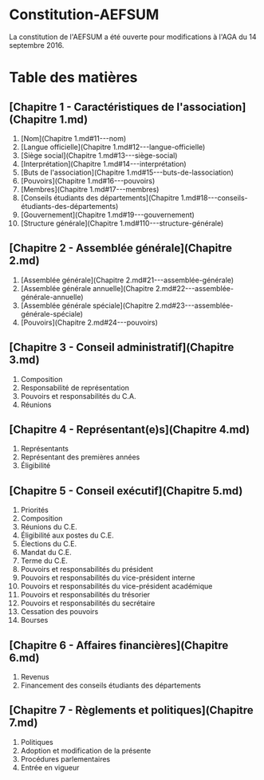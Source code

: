 # Constitution-AEFSUM
La constitution de l'AEFSUM a été ouverte pour modifications à l'AGA du 14 septembre 2016.

# Table des matières

## [Chapitre 1 - Caractéristiques de l'association](Chapitre 1.md)

  1.  [Nom](Chapitre 1.md#11---nom)
  2.  [Langue officielle](Chapitre 1.md#12---langue-officielle)
  3.  [Siège social](Chapitre 1.md#13---siège-social)
  4.  [Interprétation](Chapitre 1.md#14---interprétation)
  5.  [Buts de l'association](Chapitre 1.md#15---buts-de-lassociation)
  6.  [Pouvoirs](Chapitre 1.md#16---pouvoirs)
  7.  [Membres](Chapitre 1.md#17---membres)
  8.  [Conseils étudiants des départements](Chapitre 1.md#18---conseils-étudiants-des-départements)
  9.  [Gouvernement](Chapitre 1.md#19---gouvernement)
  10. [Structure générale](Chapitre 1.md#110---structure-générale)

## [Chapitre 2 - Assemblée générale](Chapitre 2.md)

  1.  [Assemblée générale](Chapitre 2.md#21---assemblée-générale)
  2.  [Assemblée générale annuelle](Chapitre 2.md#22---assemblée-générale-annuelle)
  3.  [Assemblée générale spéciale](Chapitre 2.md#23---assemblée-générale-spéciale)
  4.  [Pouvoirs](Chapitre 2.md#24---pouvoirs)

## [Chapitre 3 - Conseil administratif](Chapitre 3.md)

  1.  Composition
  2.  Responsabilité de représentation
  3.  Pouvoirs et responsabilités du C.A.
  4.  Réunions

## [Chapitre 4 - Représentant(e)s](Chapitre 4.md)

  1.  Représentants
  2.  Représentant des premières années
  3.  Éligibilité

## [Chapitre 5 - Conseil exécutif](Chapitre 5.md)

  1.  Priorités
  2.  Composition
  3.  Réunions du C.E.
  4.  Éligibilité aux postes du C.E.
  5.  Élections du C.E.
  6.  Mandat du C.E.
  7.  Terme du C.E.
  8.  Pouvoirs et responsabilités du président
  9.  Pouvoirs et responsabilités du vice-président interne
  10. Pouvoirs et responsabilités du vice-président académique
  11. Pouvoirs et responsabilités du trésorier
  12. Pouvoirs et responsabilités du secrétaire
  13. Cessation des pouvoirs
  14. Bourses

## [Chapitre 6 - Affaires financières](Chapitre 6.md)

  1.  Revenus
  2.  Financement des conseils étudiants des départements

## [Chapitre 7 - Règlements et politiques](Chapitre 7.md)

  1.  Politiques
  2.  Adoption et modification de la présente
  3.  Procédures parlementaires
  4.  Entrée en vigueur
